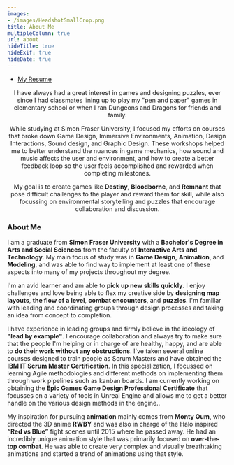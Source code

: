 ```yaml
---
images:
- /images/HeadshotSmallCrop.png
title: About Me
multipleColumn: true
url: about
hideTitle: true
hideExif: true
hideDate: true
---
```


- [My Resume](https://drive.google.com/file/d/1WgQ-etoH5W3gOzjo6oiakDQIX-EsjqjM/view?usp=sharing)

<div align="center">
	<p>
        I have always had a great interest in games and designing puzzles, ever since I had classmates lining up to play my "pen and paper" games in elementary school or when I ran Dungeons and Dragons for friends and family.
	</p>
	<p>
		While studying at Simon Fraser University, I focused my efforts on courses that broke down Game Design, Immersive Environments, Animation, Design Interactions, Sound design, and Graphic Design. These workshops helped me to better understand the nuances in game mechanics, how sound and music affects the user and environment, and how to create a better feedback loop so the user feels accomplished and rewarded when completing milestones.

  My goal is to create games like **Destiny**, **Bloodborne**, and **Remnant** that pose difficult challenges to the player and reward them for skill, while also focussing on environmental storytelling and puzzles that encourage collaboration and discussion.
	</p>
</div>



### About Me

I am a graduate from **Simon Fraser University** with a **Bachelor's Degree in Arts and Social Sciences** from the faculty of **Interactive Arts and Technology**. My main focus of study was in **Game Design**, **Animation**, and **Modeling**, and was able to find way to implement at least one of these aspects into many of my projects throughout my degree.

​I'm an avid learner and am able to **pick up new skills quickly**. I enjoy challenges and love being able to flex my creative side by **designing map layouts**, **the flow of a level**, **combat encounters**, and **puzzles**. I'm familiar with leading and coordinating groups through design processes and taking an idea from concept to completion. 

I have experience in leading groups and firmly believe in the ideology of **"lead by example"**. I encourage collaboration and always try to make sure that the people I'm helping or in charge of are healthy, happy, and are able to **do their work without any obstructions**. I've taken several online courses designed to train people as Scrum Masters and have obtained the **IBM IT Scrum Master Certification**. In this specialization, I focussed on learning Agile methodologies and different methods on implementing them through work pipelines such as kanban boards. I am currently working on obtaining the **Epic Games Game Design Professional Certificate** that focusses on a variety of tools in Unreal Engine and allows me to get a better handle on the various design methods in the engine.. 

My inspiration for pursuing **animation** mainly comes from **Monty Oum**, who directed the 3D anime **RWBY** and was also in charge of the Halo inspired **“Red vs Blue”** fight scenes until 2015 where he passed away. He had an incredibly unique animation style that was primarily focused on **over-the-top combat**. He was able to create very complex and visually breathtaking animations and started a trend of animations using that style.


